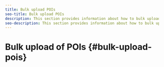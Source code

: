 ```yaml
---
title: Bulk upload POIs
seo-title: Bulk upload POIs
description: This section provides information about how to bulk upload your POIs.
seo-description: This section provides information about how to bulk upload your POIs.
---
```


# Bulk upload of POIs {#bulk-upload-pois}

